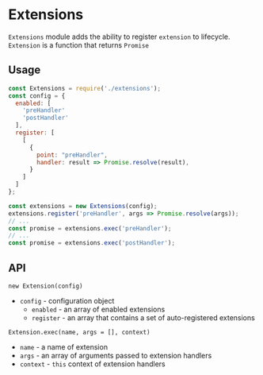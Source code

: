 # Extensions

`Extensions` module adds the ability to register `extension` to lifecycle. 
`Extension` is a function that returns `Promise`

## Usage

```js
const Extensions = require('./extensions');
const config = {
  enabled: [
    'preHandler'
    'postHandler'
  ],
  register: [
    [
      {
        point: "preHandler",
        handler: result => Promise.resolve(result),
      }
    ]
  ]
};

const extensions = new Extensions(config);
extensions.register('preHandler', args => Promise.resolve(args));
// ...
const promise = extensions.exec('preHandler');
// ...
const promise = extensions.exec('postHandler');
```

## API

`new Extension(config)`

* `config` - configuration object
    * `enabled` - an array of enabled extensions
    * `register` - an array that contains a set of auto-registered extensions

`Extension.exec(name, args = [], context)`

* `name` - a name of extension
* `args` - an array of arguments passed to extension handlers
* `context` - `this` context of extension handlers
